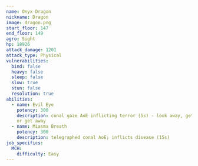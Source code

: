 ```yaml
---
name: Onyx Dragon
nickname: Dragon
image: dragon.png
start_floor: 147
end_floor: 149
agro: Sight
hp: 18926
attack_damage: 1201
attack_type: Physical
vulnerabilities:
  bind: false
  heavy: false
  sleep: false
  slow: true
  stun: false
  resolution: true
abilities:
  - name: Evil Eye
    potency: 300
    description: conal gaze AoE inflicting terror (5s) - look away, get behind,
    or get away
  - name: Miasma Breath
    potency: 300
    description: telegraphed conal AoE; inflicts disease (15s)
job_specifics:
  MCH:
    difficulty: Easy
---
```

